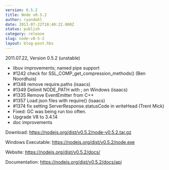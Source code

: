 ```yaml
---
version: 0.5.2
title: Node v0.5.2
author: ryandahl
date: 2011-07-22T18:40:22.000Z
status: publish
category: release
slug: node-v0-5-2
layout: blog-post.hbs
---
```


2011.07.22, Version 0.5.2 (unstable)
<ul><li>libuv improvements; named pipe support
<li>#1242 check for SSL_COMP_get_compression_methods() (Ben Noordhuis)
<li>#1348 remove require.paths (isaacs)
<li>#1349 Delimit NODE_PATH with ; on Windows (isaacs)
<li>#1335 Remove EventEmitter from C++
<li>#1357 Load json files with require() (isaacs)
<li>#1374 fix setting ServerResponse.statusCode in writeHead (Trent Mick)
<li>Fixed: GC was being run too often.
<li>Upgrade V8 to 3.4.14
<li>doc improvements</ul>

Download: <a href="https://nodejs.org/dist/v0.5.2/node-v0.5.2.tar.gz">https://nodejs.org/dist/v0.5.2/node-v0.5.2.tar.gz</a>

Windows Executable: <a href="https://nodejs.org/dist/v0.5.2/node.exe">https://nodejs.org/dist/v0.5.2/node.exe</a>

Website: <a href="https://nodejs.org/dist/v0.5.2/docs/">https://nodejs.org/dist/v0.5.2/docs/</a>

Documentation: <a href="https://nodejs.org/dist/v0.5.2/docs/api">https://nodejs.org/dist/v0.5.2/docs/api</a>
